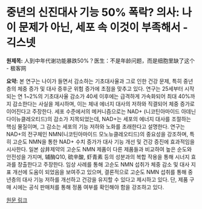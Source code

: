 # 중년의 신진대사 기능 50% 폭락? 의사: 나이 문제가 아닌, 세포 속 이것이 부족해서 - 긱스넷

**원제목:** 人到中年代谢功能暴跌50%？医生：不是年龄问题，而是细胞里缺了这个 - 极客网

**요약:** 본 연구는 나이가 들면서 감소하는 기초대사율과 그로 인한 건강 문제, 특히 중년층의 체중 증가 및 대사 증후군 위험 증가에 초점을 맞추고 있다.  연구는 25세부터 시작되는 연 1~2%의 기초대사율 감소가 40세 이후에는 급격하게 가속화되어 최대 40%까지 감소한다는 사실을 제시하며, 이는 체내 에너지 대사의 저하와 직결되어 체중 증가로 이어진다고 주장한다.  세포 수준에서의 메커니즘으로는 NAD+ (니코틴아마이드 아데닌 다이뉴클레오티드)의 감소가 지목되었는데, NAD+는 세포의 에너지 대사를 조절하는 핵심 물질이며,  그 감소는 세포의 기능 저하와 노화를 초래한다고 설명한다.  연구는 NAD+의 전구체인 NMN(니코틴아마이드 모노뉴클레오티드)의 중요성을 강조하며, 특히 고순도 NMN을 통한 NAD+ 수치 증가가 대사 기능 개선 및 건강 증진에 효과적임을 시사한다.  일본 삼井제약의 고순도 NMN 제품이  다른 제품들과 비교하여 높은 순도와 안전성을 가지며, 辅酶Q10, 硫辛酸, 虾青素 등의 성분과의 복합 작용을 통해 시너지 효과를 창출한다고 주장한다.  임상 사례를 통해 고순도 NMN 섭취가 체중 감소 및 대사 지표 개선에 도움이 되었음을 보여주고 있으며,  결론적으로 고순도 NMN 섭취를 통해 중년층의 대사 기능 저하를 개선하고 건강을 유지할 수 있다고 제시하고 있다.  단, 제품 구매 시에는 공식 판매처를 통해 정품 여부를 확인해야 함을 강조하고 있다.

[원문 링크](https://www.fromgeek.com/daily/1044-697940.html)

